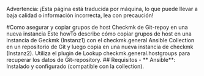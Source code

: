 Advertencia: ¡Esta página está traducida por máquina, lo que puede llevar a baja calidad o información incorrecta, lea con precaución!

#Como asegurar y copiar grupos de host Checkmk de Git-repoy en una nueva instancia Este howTo describe cómo copiar grupos de host en una instancia de Geckmk (Instanz1) con el checkmk.general Ansible Collection en un repositorio de Git y luego copia en una nueva instancia de checkmk (Instanz2). Utiliza el plugin de Lookup checkmk.general.hostgroups para recuperar los datos de Git-repository. ## Requisitos - ** Ansible**: Instalado y configurado (compatible con la collection).